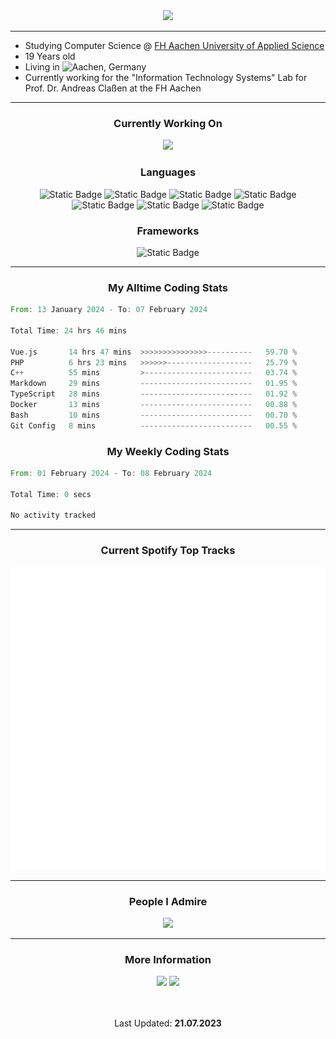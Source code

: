 <div align="center"><img src="https://readme-typing-svg.herokuapp.com?font=Roboto&size=32&pause=1000&color=FFFFFF&center=true&vCenter=true&height=32&lines=Hey%2C+I'm+Phil!" /></div>

___

- Studying Computer Science @ [FH Aachen University of Applied Science](https://www.fh-aachen.de/)
- 19 Years old
- Living in ![Aachen, Germany](https://maps.app.goo.gl/8qs8RtG5ooiP5L3bA)
- Currently working for the "Information Technology Systems" Lab for Prof. Dr. Andreas Claßen at the FH Aachen 

___

<div align="center">
  
  ### Currently Working On

  <a href="https://github.com/PhilPinsdorf/FhAachenMensaBot">
    <img src="https://img.shields.io/badge/FH%20Aachen%20Mensa%20Bot-26A5E4?style=for-the-badge&logo=telegram&logoColor=white">
  </a>
  
  ### Languages
  ![Static Badge](https://img.shields.io/badge/Java-ED8B00?style=for-the-badge&logo=java&logoColor=white)
  ![Static Badge](https://img.shields.io/badge/javascript-F7DF1E?style=for-the-badge&logo=javascript&logoColor=black)
  ![Static Badge](https://img.shields.io/badge/typescript-3178C6?style=for-the-badge&logo=typescript&logoColor=white)
  ![Static Badge](https://img.shields.io/badge/c%2B%2B-00599C?style=for-the-badge&logo=cplusplus)
  ![Static Badge](https://img.shields.io/badge/python-3776AB?style=for-the-badge&logo=python&logoColor=white)
  ![Static Badge](https://img.shields.io/badge/PHP-777BB4?style=for-the-badge&logo=php&logoColor=white)
  ![Static Badge](https://img.shields.io/badge/Vue.js-4FC08D?style=for-the-badge&logo=vuedotjs&logoColor=white)

  ### Frameworks
  ![Static Badge](https://img.shields.io/badge/Laravel-FF2D20?style=for-the-badge&logo=laravel&logoColor=white)

</div>

___
<div align="center">
  
### My Alltime Coding Stats 
</div>
<!--START_SECTION:wakaalltime-->

```rust
From: 13 January 2024 - To: 07 February 2024

Total Time: 24 hrs 46 mins

Vue.js       14 hrs 47 mins  >>>>>>>>>>>>>>>----------   59.70 %
PHP          6 hrs 23 mins   >>>>>>-------------------   25.79 %
C++          55 mins         >------------------------   03.74 %
Markdown     29 mins         -------------------------   01.95 %
TypeScript   28 mins         -------------------------   01.92 %
Docker       13 mins         -------------------------   00.88 %
Bash         10 mins         -------------------------   00.70 %
Git Config   8 mins          -------------------------   00.55 %
```

<!--END_SECTION:wakaalltime-->

<div align="center">
  
### My Weekly Coding Stats 
</div>
<!--START_SECTION:wakaweekly-->

```rust
From: 01 February 2024 - To: 08 February 2024

Total Time: 0 secs

No activity tracked
```

<!--END_SECTION:wakaweekly-->

___

<div align="center">
  <h3>Current Spotify Top Tracks</h3>
</div>

<a href="https://open.spotify.com/user/phil220704?si=dcdfdbe7a6f541a8">
  <img src="https://github.com/PhilPinsdorf/PhilPinsdorf/blob/81799ec560386a0e9b22ea5c21f155ae342b441c/metrics.plugin.music.svg">
</a>


___

<div align="center">
  <h3>People I Admire</h3>
  <a href="https://github.com/RC-14/">
    <img src="https://img.shields.io/static/v1?label=%20&message=RC-14%20&color=red&style=for-the-badge&logo=github">
  </a>
</div>

___

<div align="center">
  <h3>More Information</h3>
  <img src="https://komarev.com/ghpvc/?username=philpinsdorf&style=for-the-badge&color=blueviolet">
  <a href="https://discord.com/channels/@me/722502317458325664">
    <img src="https://img.shields.io/static/v1?label=%20&message=philpin&color=7289da&style=for-the-badge&logo=discord&logoColor=white""> 
  </a>
</div>

</br>
</br>

<p align="center">Last Updated: <strong>21.07.2023</strong></p>
